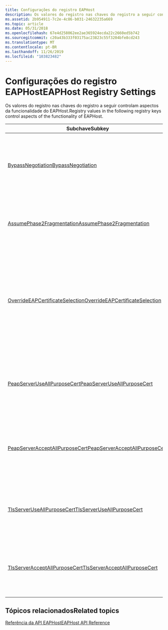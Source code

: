 ```yaml
---
title: Configurações do registro EAPHost
description: Os valores do registro nas chaves do registro a seguir controlam aspectos da funcionalidade do EAPHost.
ms.assetid: 2b954911-7c2e-4c86-b031-24632235a669
ms.topic: article
ms.date: 05/31/2018
ms.openlocfilehash: 67e4d258062ee2ae365924ecda22c2660ed5b742
ms.sourcegitcommit: c20a43b333f03175ac23823c55f3204bfe8cd243
ms.translationtype: MT
ms.contentlocale: pt-BR
ms.lasthandoff: 11/26/2019
ms.locfileid: "103823482"
---
```

# <a name="eaphost-registry-settings"></a><span data-ttu-id="d87a3-103">Configurações do registro EAPHost</span><span class="sxs-lookup"><span data-stu-id="d87a3-103">EAPHost Registry Settings</span></span>

<span data-ttu-id="d87a3-104">Os valores do registro nas chaves do registro a seguir controlam aspectos da funcionalidade do EAPHost.</span><span class="sxs-lookup"><span data-stu-id="d87a3-104">Registry values in the following registry keys control aspects of the functionality of EAPHost.</span></span>



| <span data-ttu-id="d87a3-105">Subchave</span><span class="sxs-lookup"><span data-stu-id="d87a3-105">Subkey</span></span>                                                                 | <span data-ttu-id="d87a3-106">Descrição</span><span class="sxs-lookup"><span data-stu-id="d87a3-106">Description</span></span>                                                                                                                                                              |
|------------------------------------------------------------------------|--------------------------------------------------------------------------------------------------------------------------------------------------------------------------|
| [<span data-ttu-id="d87a3-107">BypassNegotiation</span><span class="sxs-lookup"><span data-stu-id="d87a3-107">BypassNegotiation</span></span>](bypassnegotiation.md)                             | <span data-ttu-id="d87a3-108">Determina se a negociação de recursos entre o servidor RAS e o cliente ocorre.</span><span class="sxs-lookup"><span data-stu-id="d87a3-108">Determines if capabilities negotiation between the RAS server and client occurs.</span></span><br/>                                                                              |
| [<span data-ttu-id="d87a3-109">AssumePhase2Fragmentation</span><span class="sxs-lookup"><span data-stu-id="d87a3-109">AssumePhase2Fragmentation</span></span>](assumephase2fragmentation.md)             | <span data-ttu-id="d87a3-110">Determina se o servidor RAS e o cliente pressupõem a fragmentação da fase 2.</span><span class="sxs-lookup"><span data-stu-id="d87a3-110">Determines if the RAS server and client assume phase 2 fragmentation.</span></span><br/>                                                                                         |
| [<span data-ttu-id="d87a3-111">OverrideEAPCertificateSelection</span><span class="sxs-lookup"><span data-stu-id="d87a3-111">OverrideEAPCertificateSelection</span></span>](overrideeapcertificateselection.md) | <span data-ttu-id="d87a3-112">Determina se o cliente substituirá o comportamento de seleção de certificado de cartão inteligente padrão e fornecerá a um usuário mais certificados para sua escolha.</span><span class="sxs-lookup"><span data-stu-id="d87a3-112">Determines whether the client will override the default smart card certificate selection behavior and provide the user with more certificates to choose from.</span></span><br/> |
| [<span data-ttu-id="d87a3-113">PeapServerUseAllPurposeCert</span><span class="sxs-lookup"><span data-stu-id="d87a3-113">PeapServerUseAllPurposeCert</span></span>](peapserveruseallpurposecert.md)         | <span data-ttu-id="d87a3-114">Determina se os certificados de todas as finalidades são usados para autenticação PEAP.</span><span class="sxs-lookup"><span data-stu-id="d87a3-114">Determines if all-purpose certificates are used for PEAP authentication.</span></span><br/>                                                                                      |
| [<span data-ttu-id="d87a3-115">PeapServerAcceptAllPurposeCert</span><span class="sxs-lookup"><span data-stu-id="d87a3-115">PeapServerAcceptAllPurposeCert</span></span>](peapserveracceptallpurposecert.md)   | <span data-ttu-id="d87a3-116">Determina se os certificados de todas as finalidades são aceitos para autenticação PEAP.</span><span class="sxs-lookup"><span data-stu-id="d87a3-116">Determines if all-purpose certificates are accepted for PEAP authentication.</span></span><br/>                                                                                  |
| [<span data-ttu-id="d87a3-117">TlsServerUseAllPurposeCert</span><span class="sxs-lookup"><span data-stu-id="d87a3-117">TlsServerUseAllPurposeCert</span></span>](tlsserveruseallpurposecert.md)           | <span data-ttu-id="d87a3-118">Determina se os certificados de todas as finalidades são usados para autenticação EAP-TLS.</span><span class="sxs-lookup"><span data-stu-id="d87a3-118">Determines if all-purpose certificates are used for EAP-TLS authentication.</span></span><br/>                                                                                   |
| [<span data-ttu-id="d87a3-119">TlsServerAcceptAllPurposeCert</span><span class="sxs-lookup"><span data-stu-id="d87a3-119">TlsServerAcceptAllPurposeCert</span></span>](tlsserveracceptallpurposecert.md)     | <span data-ttu-id="d87a3-120">Determina se os certificados de todas as finalidades são aceitos para autenticação EAP-TLS.</span><span class="sxs-lookup"><span data-stu-id="d87a3-120">Determines if all-purpose certificates are accepted for EAP-TLS authentication.</span></span><br/>                                                                               |



 

## <a name="related-topics"></a><span data-ttu-id="d87a3-121">Tópicos relacionados</span><span class="sxs-lookup"><span data-stu-id="d87a3-121">Related topics</span></span>

<dl> <dt>

[<span data-ttu-id="d87a3-122">Referência da API EAPHost</span><span class="sxs-lookup"><span data-stu-id="d87a3-122">EAPHost API Reference</span></span>](eaphost-api-reference.md)
</dt> </dl>

 

 





